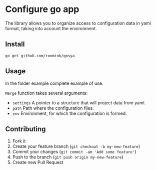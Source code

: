 # Configure go app

The library allows you to organize access to configuration data in yaml format, taking into account the environment.

## Install

    go get github.com/roomink/gosya

## Usage

In the folder example complete example of use.

`Merge` function takes several arguments: 
* `settings` A pointer to a structure that will project data from yaml. 
* `path` Path where the configuration files. 
* `env` Environment, for which the configuration is formed.

## Contributing

1. Fork it
2. Create your feature branch (`git checkout -b my-new-feature`)
3. Commit your changes (`git commit -am 'Add some feature'`)
4. Push to the branch (`git push origin my-new-feature`)
5. Create new Pull Request
